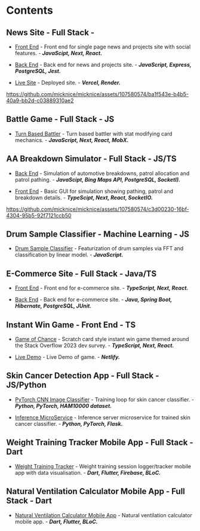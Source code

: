 # Contents


## News Site - Full Stack - 

- [Front End](https://github.com/micknice/the-tardigrade) - Front end for single page news and projects site with social features. - ___JavaScipt, Next, React.___
  
- [Back End](https://github.com/micknice/nc-news-back-end)  - Back end for news and projects site. - ___JavaScript, Express, PostgreSQL, Jest.___
  
- [Live Site](https://github.com/micknice/nc-news-back-end) - Deployed site. - ___Vercel, Render.___

https://github.com/micknice/micknice/assets/107580574/ba1f543e-b4b5-40a9-bb2d-c03889310ae2

## Battle Game - Full Stack - JS

- [Turn Based Battler](https://github.com/micknice/memeosphere) - Turn based battler with stat modifying card mechanics. - ___JavaScript, Next, React, MobX.___

## AA Breakdown Simulator - Full Stack - JS/TS
  
- [Back End](https://github.com/micknice/AA_breakdown_simulator) - Simulation of automotive breakdowns, patrol allocation and patrol pathing. - ___JavaScipt, Bing Maps API, PostgreSQL, SocketI).___
  
- [Front End](https://github.com/micknice/AA_breakdown_simulator) - Basic GUI for simulation showing pathing, patrol and breakdown details. - ___TypeScipt, Next, React, SocketIO.___

https://github.com/micknice/micknice/assets/107580574/c3d00230-16bf-4304-95b5-92f7121ccb50

## Drum Sample Classifier - Machine Learning - JS

- [Drum Sample Classifier](https://github.com/micknice/drum-sample-classifier) - Featurization of drum samples via FFT and classification by linear model. - ___JavaScript.___

## E-Commerce Site - Full Stack - Java/TS

- [Front End](https://github.com/micknice/e-commerce-fe) - Front end for e-commerce site. - ___TypeScript, Next, React.___

- [Back End](https://github.com/micknice/e-commerce-be) - Back end for e-commerce site. - ___Java, Spring Boot, Hibernate, PostgreSQL, JUnit.___

## Instant Win Game - Front End - TS
  
- [Game of Chance](https://github.com/micknice/scratch-overflow) - Scratch card style instant win game themed around the Stack Overflow 2023 dev survey. - ___TypeScript, Next, React.___
 
- [Live Demo](https://singular-manatee-cfe23a.netlify.app/) - Live Demo of game. - ___Netlify.___

## Skin Cancer Detection App - Full Stack - JS/Python

- [PyTorch CNN Image Classifier](#pytorch-cnn-image-classifier) - Training loop for skin cancer classifier. - ___Python, PyTorch, HAM10000 dataset.___

- [Inference MicroService](https://github.com/micknice/skin-classification-server) - Inference server microservice for trained skin cancer classifier. - ___Python, PyTorch, Flask.___

## Weight Training Tracker Mobile App - Full Stack - Dart

- [Weight Training Tracker](https://github.com/micknice/any_percent_flutter_app) - Weight training session logger/tracker mobile app with data visualisation. - ___Dart, Flutter, Firebase, BLoC.___

## Natural Ventilation Calculator Mobile App - Full Stack - Dart
  
- [Natural Ventilation Calculator Mobile App](https://github.com/micknice/natural-ventilation-calculator-app) - Natural ventilation calculator mobile app.  - ___Dart, Flutter, BLoC.___
  
  


  


















